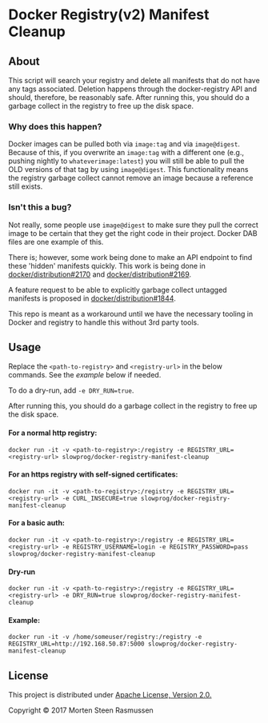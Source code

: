 # Docker Registry(v2) Manifest Cleanup
## About
This script will search your registry and delete all manifests that do not have any tags associated. Deletion happens through the docker-registry API and should, therefore, be reasonably safe. After running this, you should do a garbage collect in the registry to free up the disk space.

### Why does this happen?
Docker images can be pulled both via `image:tag` and via `image@digest`. Because of this, if you overwrite an `image:tag` with a different one (e.g., pushing nightly to `whateverimage:latest`) you will still be able to pull the OLD versions of that tag by using `image@digest`. This functionality means the registry garbage collect cannot remove an image because a reference still exists.

### Isn't this a bug?
Not really, some people use `image@digest` to make sure they pull the correct image to be certain that they get the right code in their project. Docker DAB files are one example of this.

There is; however, some work being done to make an API endpoint to find these 'hidden' manifests quickly. This work is being done in [docker/distribution#2170](https://github.com/docker/distribution/issues/2170) and [docker/distribution#2169](https://github.com/docker/distribution/pull/2169).

A feature request to be able to explicitly garbage collect untagged manifests is proposed in [docker/distribution#1844](https://github.com/docker/distribution/issues/1844). 

This repo is meant as a workaround until we have the necessary tooling in Docker and registry to handle this without 3rd party tools.

## Usage
Replace the `<path-to-registry>` and `<registry-url>` in the below commands. See the *example* below if needed.

To do a dry-run, add `-e DRY_RUN=true`.

After running this, you should do a garbage collect in the registry to free up the disk space.

#### For a normal http registry:
```
docker run -it -v <path-to-registry>:/registry -e REGISTRY_URL=<registry-url> slowprog/docker-registry-manifest-cleanup
```

#### For an https registry with self-signed certificates:
```
docker run -it -v <path-to-registry>:/registry -e REGISTRY_URL=<registry-url> -e CURL_INSECURE=true slowprog/docker-registry-manifest-cleanup
```

#### For a basic auth:
```
docker run -it -v <path-to-registry>:/registry -e REGISTRY_URL=<registry-url> -e REGISTRY_USERNAME=login -e REGISTRY_PASSWORD=pass slowprog/docker-registry-manifest-cleanup
```

#### Dry-run
```
docker run -it -v <path-to-registry>:/registry -e REGISTRY_URL=<registry-url> -e DRY_RUN=true slowprog/docker-registry-manifest-cleanup
```

#### Example:
```
docker run -it -v /home/someuser/registry:/registry -e REGISTRY_URL=http://192.168.50.87:5000 slowprog/docker-registry-manifest-cleanup
```

## License
This project is distributed under [Apache License, Version 2.0.](LICENSE)

Copyright © 2017 Morten Steen Rasmussen
